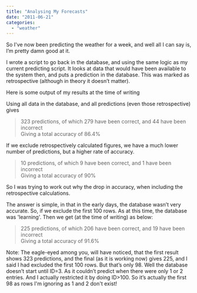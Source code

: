 ```yaml
---
title: "Analysing My Forecasts"
date: "2011-06-21"
categories: 
  - "weather"
---
```


So I've now been predicting the weather for a week, and well all I can say is, I’m pretty damn good at it.

I wrote a script to go back in the database, and using the same logic as my current predicting script. It looks at data that would have been available to the system then, and puts a prediction in the database. This was marked as retrospective (although in theory it doesn’t matter).

Here is some output of my results at the time of writing  
  
Using all data in the database, and all predictions (even those retrospective) gives

> 323 predictions, of which 279 have been correct, and 44 have been incorrect  
> Giving a total accuracy of 86.4%

If we exclude retrospectively calculated figures, we have a much lower number of predictions, but a higher rate of accuracy.

> 10 predictions, of which 9 have been correct, and 1 have been incorrect  
> Giving a total accuracy of 90%

So I was trying to work out why the drop in accuracy, when including the retrospective calculations.

The answer is simple, in that in the early days, the database wasn’t very accurate. So, if we exclude the first 100 rows. As at this time, the database was 'learning'. Then we get (at the time of writing) as below:

> 225 predictions, of which 206 have been correct, and 19 have been incorrect  
> Giving a total accuracy of 91.6%

Note: The eagle-eyed among you, will have noticed, that the first result shows 323 predictions, and the final (as it is working now) gives 225, and I said I had excluded the first 100 rows. But that’s only 98. Well the database doesn’t start until ID=3. As it couldn’t predict when there were only 1 or 2 entries. And I actually restricted it by doing ID>100. So it’s actually the first 98 as rows I'm ignoring as 1 and 2 don't exist!
